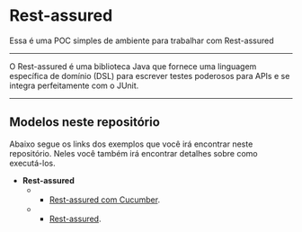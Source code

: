# Rest-assured

Essa é uma POC simples de ambiente para trabalhar com Rest-assured

___

O Rest-assured é uma biblioteca Java que fornece uma linguagem específica de domínio (DSL) para escrever testes poderosos para APIs e se integra perfeitamente com o JUnit.

___
## Modelos neste repositório

Abaixo segue os links dos exemplos que você irá encontrar neste repositório.
Neles você também irá encontrar detalhes sobre como executá-los.

- **Rest-assured**
  - * [Rest-assured com Cucumber](RestassuredCucumber).
  - * [Rest-assured]().
